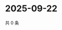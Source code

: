 # 2025-09-22

共 0 条

<!-- BEGIN ZHIHUVIDEO -->
<!-- 最后更新时间 Mon Sep 22 2025 13:11:58 GMT+0800 (China Standard Time) -->

<!-- END ZHIHUVIDEO -->

